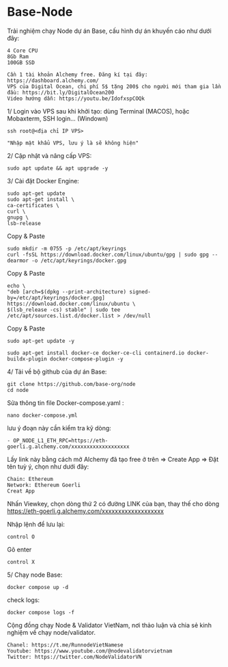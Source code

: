 # Base-Node

Trải nghiệm chạy Node dự án Base, cấu hình dự án khuyến cáo như dưới đây:

    4 Core CPU
    8Gb Ram
    100GB SSD
    
    Cần 1 tài khoản Alchemy free. Đăng kí tại đây: https://dashboard.alchemy.com/
    VPS của Digital Ocean, chi phí 5$ tặng 200$ cho người mới tham gia lần đầu: https://bit.ly/DigitalOcean200 
    Video hướng dẫn: https://youtu.be/IdofxspCOQk
    
1/ Login vào VPS sau khi khởi tạo: dùng Terminal (MACOS), hoặc Mobaxterm, SSH login... (Windown)

    ssh root@<địa chỉ IP VPS>
    
    "Nhập mật khẩu VPS, lưu ý là sẽ không hiện"
    
2/ Cập nhật và nâng cấp VPS:

    sudo apt update && apt upgrade -y
    
3/ Cài đặt Docker Engine:

    sudo apt-get update
    sudo apt-get install \
    ca-certificates \
    curl \
    gnupg \
    lsb-release

Copy & Paste

    sudo mkdir -m 0755 -p /etc/apt/keyrings
    curl -fsSL https://download.docker.com/linux/ubuntu/gpg | sudo gpg --dearmor -o /etc/apt/keyrings/docker.gpg

Copy & Paste

    echo \
    "deb [arch=$(dpkg --print-architecture) signed-by=/etc/apt/keyrings/docker.gpg] https://download.docker.com/linux/ubuntu \
    $(lsb_release -cs) stable" | sudo tee /etc/apt/sources.list.d/docker.list > /dev/null

Copy & Paste

    sudo apt-get update -y

    sudo apt-get install docker-ce docker-ce-cli containerd.io docker-buildx-plugin docker-compose-plugin -y
    
4/ Tải về bộ github của dự án Base:

    git clone https://github.com/base-org/node
    cd node
    
Sửa thông tin file Docker-compose.yaml :

    nano docker-compose.yml

lưu ý đoạn này cần kiểm tra kỹ dòng:

    - OP_NODE_L1_ETH_RPC=https://eth-goerli.g.alchemy.com/xxxxxxxxxxxxxxxxxxx
    
Lấy link này bằng cách mở Alchemy đã tạo free ở trên => Create App => Đặt tên tuỳ ý, chọn như dưới đây:
 
    Chain: Ethereum
    Network: Ethereum Goerli
    Creat App
    
Nhấn Viewkey, chọn dòng thứ 2 có đường LINK của bạn, thay thế cho dòng https://eth-goerli.g.alchemy.com/xxxxxxxxxxxxxxxxxxx

Nhập lệnh để lưu lại:

    control O

Gõ enter

    control X
    
5/ Chạy node Base:

    docker compose up -d

check logs:

    docker compose logs -f
    
    
Cộng đồng chạy Node & Validator VietNam, nơi thảo luận và chia sẻ kinh nghiệm về chạy node/validator.

    Chanel: https://t.me/RunnodeVietNamese
    Youtube: https://www.youtube.com/@nodevalidatorvietnam
    Twitter: https://twitter.com/NodeValidatorVN

    
